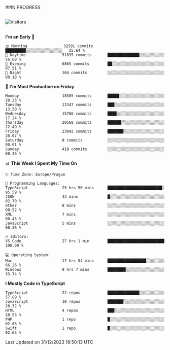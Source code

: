 ##IN PROGRESS
##
![Visitors](https://komarev.com/ghpvc/?username=petrbui&style=for-the-badge&label=Visitors+👀)



##
<!--
[![My GitHub stats](https://github-readme-stats.vercel.app/api?username=petrbui&theme=github_dark)](https://github.com/anuraghazra/github-readme-stats)

[![My wakatime stats](https://github-readme-stats.vercel.app/api/wakatime?username=petrbui&theme=github_dark)](https://github.com/anuraghazra/github-readme-stats)
-->
<!--START_SECTION:waka-->
**I'm an Early 🐤** 

```text
🌞 Morning                32591 commits       █████████░░░░░░░░░░░░░░░░   35.64 % 
🌆 Daytime                51835 commits       ██████████████░░░░░░░░░░░   56.68 % 
🌃 Evening                6865 commits        ██░░░░░░░░░░░░░░░░░░░░░░░   07.51 % 
🌙 Night                  164 commits         ░░░░░░░░░░░░░░░░░░░░░░░░░   00.18 % 
```
📅 **I'm Most Productive on Friday** 

```text
Monday                   18505 commits       █████░░░░░░░░░░░░░░░░░░░░   20.23 % 
Tuesday                  12347 commits       ███░░░░░░░░░░░░░░░░░░░░░░   13.50 % 
Wednesday                15766 commits       ████░░░░░░░░░░░░░░░░░░░░░   17.24 % 
Thursday                 20568 commits       ██████░░░░░░░░░░░░░░░░░░░   22.49 % 
Friday                   23842 commits       ███████░░░░░░░░░░░░░░░░░░   26.07 % 
Saturday                 8 commits           ░░░░░░░░░░░░░░░░░░░░░░░░░   00.01 % 
Sunday                   419 commits         ░░░░░░░░░░░░░░░░░░░░░░░░░   00.46 % 
```


📊 **This Week I Spent My Time On** 

```text
🕑︎ Time Zone: Europe/Prague

💬 Programming Languages: 
TypeScript               25 hrs 50 mins      ████████████████████████░   95.59 % 
JSON                     43 mins             █░░░░░░░░░░░░░░░░░░░░░░░░   02.70 % 
Other                    8 mins              ░░░░░░░░░░░░░░░░░░░░░░░░░   00.52 % 
XML                      7 mins              ░░░░░░░░░░░░░░░░░░░░░░░░░   00.45 % 
JavaScript               5 mins              ░░░░░░░░░░░░░░░░░░░░░░░░░   00.36 % 

🔥 Editors: 
VS Code                  27 hrs 1 min        █████████████████████████   100.00 % 

💻 Operating System: 
Mac                      17 hrs 54 mins      █████████████████░░░░░░░░   66.26 % 
Windows                  9 hrs 7 mins        ████████░░░░░░░░░░░░░░░░░   33.74 % 
```

**I Mostly Code in TypeScript** 

```text
TypeScript               22 repos            ██████████████░░░░░░░░░░░   57.89 % 
JavaScript               10 repos            ███████░░░░░░░░░░░░░░░░░░   26.32 % 
HTML                     4 repos             ███░░░░░░░░░░░░░░░░░░░░░░   10.53 % 
PHP                      1 repo              █░░░░░░░░░░░░░░░░░░░░░░░░   02.63 % 
Swift                    1 repo              █░░░░░░░░░░░░░░░░░░░░░░░░   02.63 % 
```




 Last Updated on 31/12/2023 18:50:13 UTC
<!--END_SECTION:waka-->
